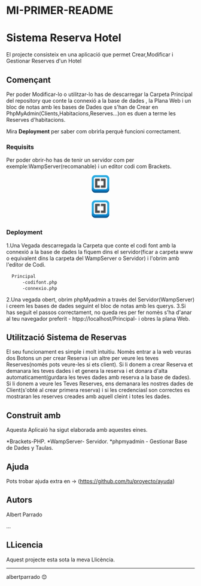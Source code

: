 # MI-PRIMER-README
<h1>Sistema Reserva Hotel</h1>

<p>El projecte consisteix en una aplicació que permet Crear,Modificar i Gestionar Reserves d'un Hotel<p>

## Començant

Per poder Modificar-lo o utilitzar-lo has de descarregar la Carpeta Principal del repository que conte la connexió a la base de dades , la Plana Web i un bloc de notas amb les bases de Dades que s'han de Crear en PhpMyAdmin(Clients,Habitacions,Reserves...)on es duen a terme les Reserves d'habitacions.

Mira **Deployment** per saber com obrirla perquè funcioni correctament.


### Requisits 

Per poder obrir-ho has de tenir un servidor com per exemple:WampServer(recomanable) i un editor codi com Brackets.
<p align="center"> <img src="1200px-Brackets_Icon.svg.png" width="50" height="50"/p> 
<p align="center"> <img src="1200px-Brackets_Icon.svg.png" width="50" height="50"/p> 


### Deployment
1.Una Vegada descarregada la Carpeta que conte el codi font amb la connexió a la base de dades la fiquem dins el servidor(ficar a carpeta www o equivalent dins la carpeta del WampServer o Servidor) i l'obrim amb l'editor de Codi.

      Principal
          -codifont.php
          -connexio.php
          
2.Una vegada obert, obrim phpMyadmin a travès del Servidor(WampServer) i creem les bases de dades seguint el bloc de notas amb les querys.
3.Si has seguit el passos correctament, no queda res per fer nomès s'ha d'anar al teu navegador preferit - htpp://localhost/Principal- i obres la plana Web.


## Utilització Sistema de Reservas
El seu funcionament es simple i molt intuitiu.
Nomès entrar a la web veuras dos Botons un per crear Reserva i un altre per veure les teves Reserves(nomès pots veure-les si ets client).
Si li donem a crear Reserva et demanara les teves dades i et genera la reserva i et donara d'alta automaticament(gurdara les teves dades amb reserva a la base de dades).
Si li donem a veure les Teves Reserves, ens demanara les nostres dades de Client(s'obté al crear primera reserva) i si les credenciasl son correctes es mostraran les reserves creades amb aquell cleint i totes les dades.


## Construit amb 

Aquesta Aplicaió ha sigut elaborada amb aquestes eines.

*Brackets-PHP. 
*WampServer- Servidor.
*phpmyadmin - Gestionar Base de Dades y Taulas.

## Ajuda 

Pots trobar ajuda extra en -> (https://github.com/tu/proyecto/ayuda)

## Autors 

<p>Albert Parrado</p>
...

## LLicencia 

<p>Aquest projecte esta sota la meva Llicència.</p>





-------------------------------------------------------------------------------------------------------------------------------------------------------------------------
 albertparrado 😊
